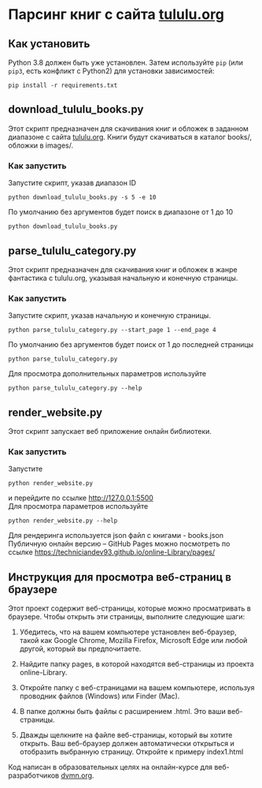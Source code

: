 # Парсинг книг с сайта [tululu.org](https://tululu.org/)

## Как установить

Python 3.8 должен быть уже установлен.
Затем используйте `pip` (или `pip3`, есть конфликт с Python2) для установки зависимостей:
```
pip install -r requirements.txt
```

## download_tululu_books.py
Этот скрипт предназначен для скачивания книг и обложек
в заданном диапазоне с сайта [tululu.org](https://tululu.org/). Книги будут скачиваться в
каталог books/, обложки в images/.

### Как запустить
Запустите скрипт, указав диапазон ID
```
python download_tululu_books.py -s 5 -e 10
```
По умолчанию без аргументов будет поиск в диапазоне от 1 до 10
```
python download_tululu_books.py
```
## parse_tululu_category.py
Этот скрипт предназначен для скачивания книг и обложек в жанре фантастика
с tululu.org, указывая начальную и конечную страницы. 

### Как запустить
Запустите скрипт, указав начальную и конечную страницы.
```
python parse_tululu_category.py --start_page 1 --end_page 4
```
По умолчанию без аргументов будет поиск от 1 до последней страницы
```
python parse_tululu_category.py
```
Для просмотра дополнительных параметров используйте 
```
python parse_tululu_category.py --help
```

## render_website.py
Этот скрипт запускает веб приложение онлайн библиотеки. 
### Как запустить
Запустите
```
python render_website.py
```
и перейдите по ссылке http://127.0.0.1:5500 \
Для просмотра параметров используйте
```
python render_website.py --help
```
Для рендеринга используется json файл с книгами - books.json \
Публичную онлайн версию – GitHub Pages можно посмотреть по ссылке https://techniciandev93.github.io/online-Library/pages/ 

## Инструкция для просмотра веб-страниц в браузере

Этот проект содержит веб-страницы, которые можно просматривать в браузере. Чтобы открыть эти страницы, выполните следующие шаги:

1. Убедитесь, что на вашем компьютере установлен веб-браузер, такой как Google Chrome, Mozilla Firefox, Microsoft Edge или любой другой, который вы предпочитаете.

2. Найдите папку pages, в которой находятся веб-страницы из проекта online-Library.
3. Откройте папку с веб-страницами на вашем компьютере, используя проводник файлов (Windows) или Finder (Mac).

4. В папке должны быть файлы с расширением .html. Это ваши веб-страницы.

5. Дважды щелкните на файле веб-страницы, который вы хотите открыть. Ваш веб-браузер должен автоматически открыться и отобразить выбранную страницу. Откройте к примеру index1.html

Код написан в образовательных целях на онлайн-курсе для веб-разработчиков [dvmn.org](https://dvmn.org/).